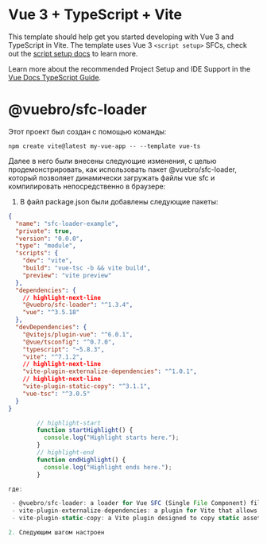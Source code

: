 # Vue 3 + TypeScript + Vite

This template should help get you started developing with Vue 3 and TypeScript in Vite. The template uses Vue 3 `<script setup>` SFCs, check out the [script setup docs](https://v3.vuejs.org/api/sfc-script-setup.html#sfc-script-setup) to learn more.

Learn more about the recommended Project Setup and IDE Support in the [Vue Docs TypeScript Guide](https://vuejs.org/guide/typescript/overview.html#project-setup).

# @vuebro/sfc-loader

Этот проект был создан с помощью команды:

```
npm create vite@latest my-vue-app -- --template vue-ts
```

Далее в него были внесены следующие изменения, с целью продемонстрировать, как использовать пакет @vuebro/sfc-loader, который позволяет динамически загружать файлы vue sfc и компилировать непосредственно в браузере:

1. В файл package.json были добавлены следующие пакеты:

```json
{
  "name": "sfc-loader-example",
  "private": true,
  "version": "0.0.0",
  "type": "module",
  "scripts": {
    "dev": "vite",
    "build": "vue-tsc -b && vite build",
    "preview": "vite preview"
  },
  "dependencies": {
    // highlight-next-line
    "@vuebro/sfc-loader": "^1.3.4",
    "vue": "^3.5.18"
  },
  "devDependencies": {
    "@vitejs/plugin-vue": "^6.0.1",
    "@vue/tsconfig": "^0.7.0",
    "typescript": "~5.8.3",
    "vite": "^7.1.2",
    // highlight-next-line
    "vite-plugin-externalize-dependencies": "^1.0.1",
    // highlight-next-line
    "vite-plugin-static-copy": "^3.1.1",
    "vue-tsc": "^3.0.5"
  }
}
```

```js
        // highlight-start
        function startHighlight() {
          console.log("Highlight starts here.");
        }
        // highlight-end
        function endHighlight() {
          console.log("Highlight ends here.");
        }

где:

 - @vuebro/sfc-loader: a loader for Vue SFC (Single File Component) files
 - vite-plugin-externalize-dependencies: a plugin for Vite that allows you to exclude specific dependencies from the Vite bundle during development
 - vite-plugin-static-copy: a Vite plugin designed to copy static assets during the build process and provide dev server support for them

2. Следующим шагом настроен 